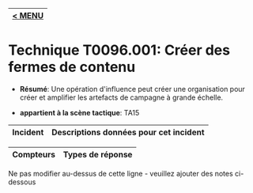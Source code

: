 |[< MENU](../../README.md)|
|---|
# Technique T0096.001: Créer des fermes de contenu

* **Résumé**: Une opération d'influence peut créer une organisation pour créer et amplifier les artefacts de campagne à grande échelle.

* **appartient à la scène tactique**: TA15


|Incident |Descriptions données pour cet incident |
|-------- |-------------------- |



|Compteurs |Types de réponse |
|-------- |-------------- |


Ne pas modifier au-dessus de cette ligne - veuillez ajouter des notes ci-dessous